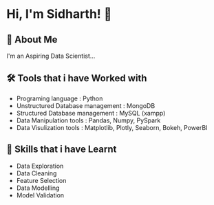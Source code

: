 
# Hi, I'm Sidharth! 👋


## 🚀 About Me
I'm an Aspiring Data Scientist...


## 🛠 Tools that i have Worked with

* Programing language : Python                                                            
* Unstructured Database management : MongoDB                                                                   
* Structured Database management : MySQL (xampp)                                                                         
* Data Manipulation tools : Pandas, Numpy, PySpark
* Data Visulization tools : Matplotlib, Plotly, Seaborn, Bokeh, PowerBI

## 💼 Skills that i have Learnt

* Data Exploration
* Data Cleaning
* Feature Selection
* Data Modelling
* Model Validation


